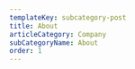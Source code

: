 ```yaml
---
templateKey: subcategory-post
title: About
articleCategory: Company
subCategoryName: About
order: 1
---
```

